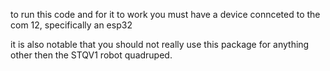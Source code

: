 to run this code and for it to work you must have a device connceted to the com 12, specifically an esp32

it is also notable that you should not really use this package for anything other then the STQV1 robot quadruped. 